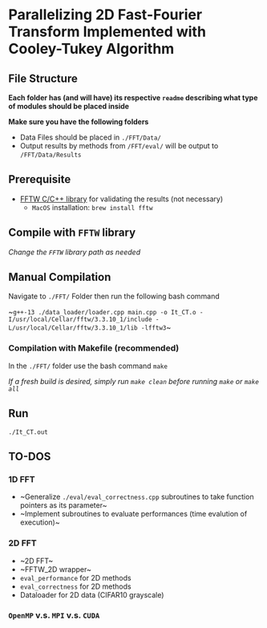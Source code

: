 # Parallelizing 2D Fast-Fourier Transform Implemented with Cooley-Tukey Algorithm

## File Structure
**Each folder has (and will have) its respective `readme` describing what type of modules should be placed inside**

**Make sure you have the following folders**
- Data Files should be placed in `./FFT/Data/` 
- Output results by methods from `/FFT/eval/` will be output to `/FFT/Data/Results`


## Prerequisite
- [FFTW C/C++ library](https://www.fftw.org/) for validating the results (not necessary)
    - `MacOS` installation: `brew install fftw`

## Compile with `FFTW` library
*Change the `FFTW` library path as needed*

## Manual Compilation
Navigate to `./FFT/` Folder then run the following bash command

~`g++-13 ./data_loader/loader.cpp main.cpp -o It_CT.o -I/usr/local/Cellar/fftw/3.3.10_1/include -L/usr/local/Cellar/fftw/3.3.10_1/lib -lfftw3`~

### Compilation with Makefile (recommended)
In the `./FFT/` folder use the bash command `make`

*If a fresh build is desired, simply run `make clean` before running `make` or `make all`*

## Run 
`./It_CT.out`

## TO-DOS
### 1D FFT
- ~Generalize `./eval/eval_correctness.cpp` subroutines to take function pointers as its parameter~
- ~Implement subroutines to evaluate performances (time evalution of execution)~

### 2D FFT
- ~2D FFT~
- ~FFTW_2D wrapper~
- `eval_performance` for 2D methods
- `eval_correctness` for 2D methods
- Dataloader for 2D data (CIFAR10 grayscale)

### `OpenMP` v.s. `MPI` v.s. `CUDA`
